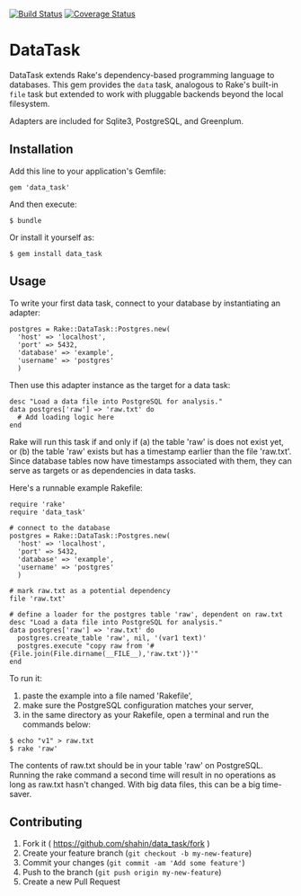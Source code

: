 [![Build Status](https://travis-ci.org/shahin/data_task.svg?branch=master)](https://travis-ci.org/shahin/data_task)
[![Coverage Status](https://img.shields.io/coveralls/shahin/data_task.svg)](https://coveralls.io/r/shahin/data_task?branch=master)

# DataTask

DataTask extends Rake's dependency-based programming language to databases. This gem provides the `data` task, analogous to Rake's built-in `file` task but extended to work with pluggable backends beyond the local filesystem.

Adapters are included for Sqlite3, PostgreSQL, and Greenplum.

## Installation

Add this line to your application's Gemfile:

    gem 'data_task'

And then execute:

    $ bundle

Or install it yourself as:

    $ gem install data_task

## Usage

To write your first data task, connect to your database by instantiating an adapter:

```
postgres = Rake::DataTask::Postgres.new(
  'host' => 'localhost', 
  'port' => 5432, 
  'database' => 'example', 
  'username' => 'postgres'
  )
```

Then use this adapter instance as the target for a data task:

```
desc "Load a data file into PostgreSQL for analysis."
data postgres['raw'] => 'raw.txt' do
  # Add loading logic here
end
```

Rake will run this task if and only if (a) the table 'raw' is does not exist yet, or (b) the table 'raw' exists but has a timestamp earlier than the file 'raw.txt'. Since database tables now have timestamps associated with them, they can serve as targets or as dependencies in data tasks.

Here's a runnable example Rakefile:

```
require 'rake'
require 'data_task'

# connect to the database
postgres = Rake::DataTask::Postgres.new(
  'host' => 'localhost', 
  'port' => 5432, 
  'database' => 'example', 
  'username' => 'postgres'
  )

# mark raw.txt as a potential dependency
file 'raw.txt'

# define a loader for the postgres table 'raw', dependent on raw.txt
desc "Load a data file into PostgreSQL for analysis."
data postgres['raw'] => 'raw.txt' do
  postgres.create_table 'raw', nil, '(var1 text)'
  postgres.execute "copy raw from '#{File.join(File.dirname(__FILE__),'raw.txt')}'"
end
```

To run it: 

1. paste the example into a file named 'Rakefile',
2. make sure the PostgreSQL configuration matches your server,
3. in the same directory as your Rakefile, open a terminal and run the commands below:

```
$ echo "v1" > raw.txt
$ rake 'raw'
```

The contents of raw.txt should be in your table 'raw' on PostgreSQL. Running the rake command a second time will result in no operations as long as raw.txt hasn't changed. With big data files, this can be a big time-saver.


## Contributing

1. Fork it ( https://github.com/shahin/data_task/fork )
2. Create your feature branch (`git checkout -b my-new-feature`)
3. Commit your changes (`git commit -am 'Add some feature'`)
4. Push to the branch (`git push origin my-new-feature`)
5. Create a new Pull Request
